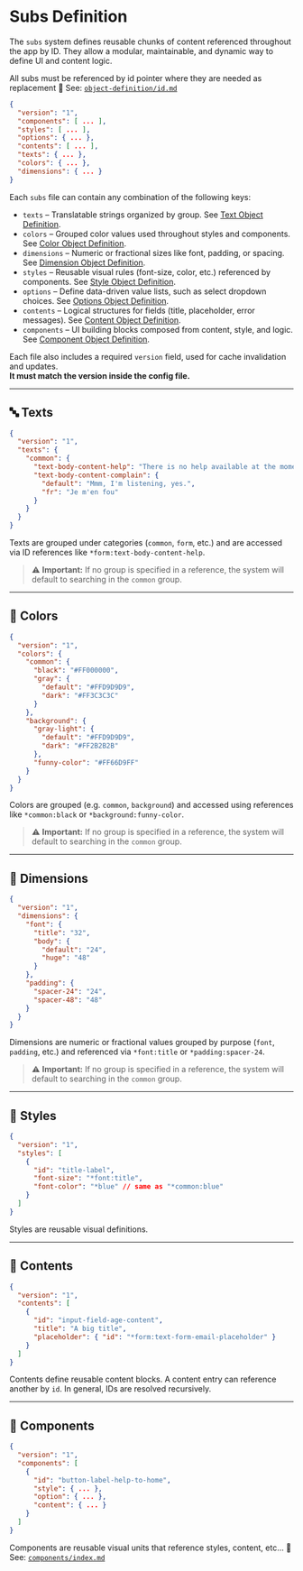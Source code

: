 # Subs Definition

The `subs` system defines reusable chunks of content referenced throughout the app by ID. They allow a modular, maintainable, and dynamic way to define UI and content logic.

All subs must be referenced by id pointer where they are needed as replacement 📖 See: [`object-definition/id.md`](../object-definition/id.md)

```json
{
  "version": "1",
  "components": [ ... ],
  "styles": [ ... ],
  "options": { ... },
  "contents": [ ... ],
  "texts": { ... },
  "colors": { ... },
  "dimensions": { ... }
}
```

Each `subs` file can contain any combination of the following keys:

- `texts` – Translatable strings organized by group. See [Text Object Definition](../object-definition/text.md).
- `colors` – Grouped color values used throughout styles and components. See [Color Object Definition](../object-definition/color.md).
- `dimensions` – Numeric or fractional sizes like font, padding, or spacing. See [Dimension Object Definition](../object-definition/dimension.md).
- `styles` – Reusable visual rules (font-size, color, etc.) referenced by components. See [Style Object Definition](../object-definition/style.md).
- `options` – Define data-driven value lists, such as select dropdown choices. See [Options Object Definition](../object-definition/option.md).
- `contents` – Logical structures for fields (title, placeholder, error messages). See [Content Object Definition](../object-definition/content.md).
- `components` – UI building blocks composed from content, style, and logic. See [Component Object Definition](../object-definition/component.md).

Each file also includes a required `version` field, used for cache invalidation and updates.  
**It must match the version inside the config file.**

---

## 🔤 Texts

```json
{
  "version": "1",
  "texts": {
    "common": {
      "text-body-content-help": "There is no help available at the moment",
      "text-body-content-complain": {
        "default": "Mmm, I'm listening, yes.",
        "fr": "Je m'en fou"
      }
    }
  }
}
```

Texts are grouped under categories (`common`, `form`, etc.) and are accessed via ID references like `*form:text-body-content-help`.

> ⚠️ **Important:** If no group is specified in a reference, the system will default to searching in the `common` group.

---

## 🎨 Colors

```json
{
  "version": "1",
  "colors": {
    "common": {
      "black": "#FF000000",
      "gray": {
        "default": "#FFD9D9D9",
        "dark": "#FF3C3C3C"
      }
    },
    "background": {
      "gray-light": {
        "default": "#FFD9D9D9",
        "dark": "#FF2B2B2B"
      },
      "funny-color": "#FF66D9FF"
    }
  }
}
```

Colors are grouped (e.g. `common`, `background`) and accessed using references like `*common:black` or `*background:funny-color`.

> ⚠️ **Important:** If no group is specified in a reference, the system will default to searching in the `common` group.

---

## 📏 Dimensions

```json
{
  "version": "1",
  "dimensions": {
    "font": {
      "title": "32",
      "body": {
        "default": "24",
        "huge": "48"
      }
    },
    "padding": {
      "spacer-24": "24",
      "spacer-48": "48"
    }
  }
}
```

Dimensions are numeric or fractional values grouped by purpose (`font`, `padding`, etc.) and referenced via `*font:title` or `*padding:spacer-24`.

> ⚠️ **Important:** If no group is specified in a reference, the system will default to searching in the `common` group.

---

## 🎨 Styles

```json
{
  "version": "1",
  "styles": [
    {
      "id": "title-label",
      "font-size": "*font:title",
      "font-color": "*blue" // same as "*common:blue"
    }
  ]
}
```

Styles are reusable visual definitions.

---

## 🧱 Contents

```json
{
  "version": "1",
  "contents": [
    {
      "id": "input-field-age-content",
      "title": "A big title",
      "placeholder": { "id": "*form:text-form-email-placeholder" }
    }
  ]
}
```

Contents define reusable content blocks. A content entry can reference another by `id`. In general, IDs are resolved recursively.

---

## 🧩 Components

```json
{
  "version": "1",
  "components": [
    {
      "id": "button-label-help-to-home",
      "style": { ... },
      "option": { ... },
      "content": { ... }
    }
  ]
}
```

Components are reusable visual units that reference styles, content, etc... 📖 See: [`components/index.md`](../components-definition/index.md)

